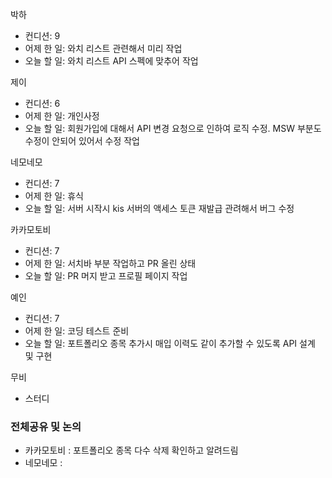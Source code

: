 박하
- 컨디션: 9
- 어제 한 일: 와치 리스트 관련해서 미리 작업
- 오늘 할 일: 와치 리스트 API 스펙에 맞추어 작업

제이
- 컨디션: 6
- 어제 한 일: 개인사정
- 오늘 할 일: 회원가입에 대해서 API 변경 요청으로 인하여 로직 수정. MSW 부분도 수정이 안되어 있어서 수정 작업

네모네모
- 컨디션: 7
- 어제 한 일: 휴식
- 오늘 할 일: 서버 시작시 kis 서버의 액세스 토큰 재발급 관려해서 버그 수정

카카모토비
- 컨디션: 7
- 어제 한 일: 서치바 부분 작업하고 PR 올린 상태
- 오늘 할 일: PR 머지 받고 프로필 페이지 작업

예인
- 컨디션: 7
- 어제 한 일: 코딩 테스트 준비
- 오늘 할 일: 포트폴리오 종목 추가시 매입 이력도 같이 추가할 수 있도록 API 설계 및 구현

무비
- 스터디

### 전체공유 및 논의
- 카카모토비 : 포트폴리오 종목 다수 삭제 확인하고 알려드림
- 네모네모 : 